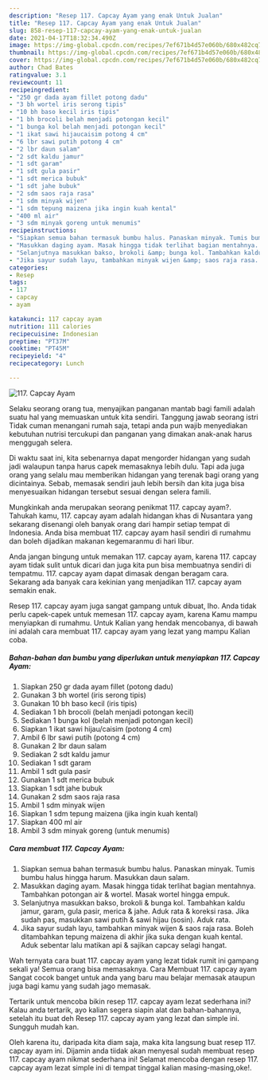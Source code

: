 ```yaml
---
description: "Resep 117. Capcay Ayam yang enak Untuk Jualan"
title: "Resep 117. Capcay Ayam yang enak Untuk Jualan"
slug: 858-resep-117-capcay-ayam-yang-enak-untuk-jualan
date: 2021-04-17T18:32:34.490Z
image: https://img-global.cpcdn.com/recipes/7ef671b4d57e060b/680x482cq70/117-capcay-ayam-foto-resep-utama.jpg
thumbnail: https://img-global.cpcdn.com/recipes/7ef671b4d57e060b/680x482cq70/117-capcay-ayam-foto-resep-utama.jpg
cover: https://img-global.cpcdn.com/recipes/7ef671b4d57e060b/680x482cq70/117-capcay-ayam-foto-resep-utama.jpg
author: Chad Bates
ratingvalue: 3.1
reviewcount: 11
recipeingredient:
- "250 gr dada ayam fillet potong dadu"
- "3 bh wortel iris serong tipis"
- "10 bh baso kecil iris tipis"
- "1 bh brocoli belah menjadi potongan kecil"
- "1 bunga kol belah menjadi potongan kecil"
- "1 ikat sawi hijaucaisim potong 4 cm"
- "6 lbr sawi putih potong 4 cm"
- "2 lbr daun salam"
- "2 sdt kaldu jamur"
- "1 sdt garam"
- "1 sdt gula pasir"
- "1 sdt merica bubuk"
- "1 sdt jahe bubuk"
- "2 sdm saos raja rasa"
- "1 sdm minyak wijen"
- "1 sdm tepung maizena jika ingin kuah kental"
- "400 ml air"
- "3 sdm minyak goreng untuk menumis"
recipeinstructions:
- "Siapkan semua bahan termasuk bumbu halus. Panaskan minyak. Tumis bumbu halus hingga harum. Masukkan daun salam."
- "Masukkan daging ayam. Masak hingga tidak terlihat bagian mentahnya. Tambahkan potongan air &amp; wortel. Masak wortel hingga empuk."
- "Selanjutnya masukkan bakso, brokoli &amp; bunga kol. Tambahkan kaldu jamur, garam, gula pasir, merica &amp; jahe. Aduk rata &amp; koreksi rasa. Jika sudah pas, masukkan sawi putih &amp; sawi hijau (sosin). Aduk rata."
- "Jika sayur sudah layu, tambahkan minyak wijen &amp; saos raja rasa. Boleh ditambahkan tepung maizena di akhir jika suka dengan kuah kental. Aduk sebentar lalu matikan api &amp; sajikan capcay selagi hangat."
categories:
- Resep
tags:
- 117
- capcay
- ayam

katakunci: 117 capcay ayam 
nutrition: 111 calories
recipecuisine: Indonesian
preptime: "PT37M"
cooktime: "PT45M"
recipeyield: "4"
recipecategory: Lunch

---
```



![117. Capcay Ayam](https://img-global.cpcdn.com/recipes/7ef671b4d57e060b/680x482cq70/117-capcay-ayam-foto-resep-utama.jpg)

Selaku seorang orang tua, menyajikan panganan mantab bagi famili adalah suatu hal yang memuaskan untuk kita sendiri. Tanggung jawab seorang istri Tidak cuman menangani rumah saja, tetapi anda pun wajib menyediakan kebutuhan nutrisi tercukupi dan panganan yang dimakan anak-anak harus menggugah selera.

Di waktu  saat ini, kita sebenarnya dapat mengorder hidangan yang sudah jadi walaupun tanpa harus capek memasaknya lebih dulu. Tapi ada juga orang yang selalu mau memberikan hidangan yang terenak bagi orang yang dicintainya. Sebab, memasak sendiri jauh lebih bersih dan kita juga bisa menyesuaikan hidangan tersebut sesuai dengan selera famili. 



Mungkinkah anda merupakan seorang penikmat 117. capcay ayam?. Tahukah kamu, 117. capcay ayam adalah hidangan khas di Nusantara yang sekarang disenangi oleh banyak orang dari hampir setiap tempat di Indonesia. Anda bisa membuat 117. capcay ayam hasil sendiri di rumahmu dan boleh dijadikan makanan kegemaranmu di hari libur.

Anda jangan bingung untuk memakan 117. capcay ayam, karena 117. capcay ayam tidak sulit untuk dicari dan juga kita pun bisa membuatnya sendiri di tempatmu. 117. capcay ayam dapat dimasak dengan beragam cara. Sekarang ada banyak cara kekinian yang menjadikan 117. capcay ayam semakin enak.

Resep 117. capcay ayam juga sangat gampang untuk dibuat, lho. Anda tidak perlu capek-capek untuk memesan 117. capcay ayam, karena Kamu mampu menyiapkan di rumahmu. Untuk Kalian yang hendak mencobanya, di bawah ini adalah cara membuat 117. capcay ayam yang lezat yang mampu Kalian coba.

<!--inarticleads1-->

##### Bahan-bahan dan bumbu yang diperlukan untuk menyiapkan 117. Capcay Ayam:

1. Siapkan 250 gr dada ayam fillet (potong dadu)
1. Gunakan 3 bh wortel (iris serong tipis)
1. Gunakan 10 bh baso kecil (iris tipis)
1. Sediakan 1 bh brocoli (belah menjadi potongan kecil)
1. Sediakan 1 bunga kol (belah menjadi potongan kecil)
1. Siapkan 1 ikat sawi hijau/caisim (potong 4 cm)
1. Ambil 6 lbr sawi putih (potong 4 cm)
1. Gunakan 2 lbr daun salam
1. Sediakan 2 sdt kaldu jamur
1. Sediakan 1 sdt garam
1. Ambil 1 sdt gula pasir
1. Gunakan 1 sdt merica bubuk
1. Siapkan 1 sdt jahe bubuk
1. Gunakan 2 sdm saos raja rasa
1. Ambil 1 sdm minyak wijen
1. Siapkan 1 sdm tepung maizena (jika ingin kuah kental)
1. Siapkan 400 ml air
1. Ambil 3 sdm minyak goreng (untuk menumis)




<!--inarticleads2-->

##### Cara membuat 117. Capcay Ayam:

1. Siapkan semua bahan termasuk bumbu halus. Panaskan minyak. Tumis bumbu halus hingga harum. Masukkan daun salam.
1. Masukkan daging ayam. Masak hingga tidak terlihat bagian mentahnya. Tambahkan potongan air &amp; wortel. Masak wortel hingga empuk.
1. Selanjutnya masukkan bakso, brokoli &amp; bunga kol. Tambahkan kaldu jamur, garam, gula pasir, merica &amp; jahe. Aduk rata &amp; koreksi rasa. Jika sudah pas, masukkan sawi putih &amp; sawi hijau (sosin). Aduk rata.
1. Jika sayur sudah layu, tambahkan minyak wijen &amp; saos raja rasa. Boleh ditambahkan tepung maizena di akhir jika suka dengan kuah kental. Aduk sebentar lalu matikan api &amp; sajikan capcay selagi hangat.




Wah ternyata cara buat 117. capcay ayam yang lezat tidak rumit ini gampang sekali ya! Semua orang bisa memasaknya. Cara Membuat 117. capcay ayam Sangat cocok banget untuk anda yang baru mau belajar memasak ataupun juga bagi kamu yang sudah jago memasak.

Tertarik untuk mencoba bikin resep 117. capcay ayam lezat sederhana ini? Kalau anda tertarik, ayo kalian segera siapin alat dan bahan-bahannya, setelah itu buat deh Resep 117. capcay ayam yang lezat dan simple ini. Sungguh mudah kan. 

Oleh karena itu, daripada kita diam saja, maka kita langsung buat resep 117. capcay ayam ini. Dijamin anda tiidak akan menyesal sudah membuat resep 117. capcay ayam nikmat sederhana ini! Selamat mencoba dengan resep 117. capcay ayam lezat simple ini di tempat tinggal kalian masing-masing,oke!.

